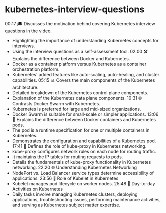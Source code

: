 # kubernetes-interview-questions

00:17 🎓 Discusses the motivation behind covering Kubernetes interview questions in the video.
- Highlighting the importance of understanding Kubernetes concepts for interviews.
- Using the interview questions as a self-assessment tool.
02:00 🛠️ Explains the difference between Docker and Kubernetes.
- Docker as a container platform versus Kubernetes as a container orchestration platform.
- Kubernetes' added features like auto-scaling, auto-healing, and cluster capabilities.
05:15 📊 Covers the main components of the Kubernetes architecture.
- Detailed breakdown of the Kubernetes control plane components.
- Explanation of the Kubernetes data plane components.
10:31 🌐 Contrasts Docker Swarm with Kubernetes.
- Kubernetes is preferred for large and mid-sized organizations.
- Docker Swarm is suitable for small-scale or simpler applications.
13:06 🧊 Explains the difference between Docker containers and Kubernetes pods.
- The pod is a runtime specification for one or multiple containers in Kubernetes.
- Demonstrates the configuration and capabilities of a Kubernetes pod.
17:41 📡 Defines the role of kube-proxy in Kubernetes networking.
- kube-proxy configures network rules on each node for routing traffic.
- It maintains the IP tables for routing requests to pods.
- Details the fundamentals of kube-proxy functionality in Kubernetes networking.
22:20 🌐 Understanding Kubernetes Networking
- NodePort vs. Load Balancer service types determine accessibility of applications.
23:56 🤖 Role of Kubelet in Kubernetes
- Kubelet manages pod lifecycle on worker nodes.
25:48 🔧 Day-to-day Activities on Kubernetes
- Daily tasks involve managing Kubernetes clusters, deploying applications, troubleshooting issues, performing maintenance activities, and serving as Kubernetes subject matter expertise.
